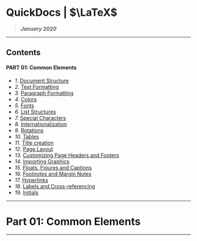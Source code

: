 <!-- Metadata ------------------------------------------------------------------

	AUTHOR(S)
		akharrou

	CONTACT
		idev.aymen@gmail.com

	OBJECTIVE(S)
		Get the big picture & the details. Keep track of (good) resources. Keep track of what has been learned and what hasn't. Make all the above accessible in fractions of seconds.

	DESCRIPTION
		Documentation of that which has been learned in regards to LaTeX.

------------------------------------------------------------------------------->

QuickDocs \| $\LaTeX$
===

> ***January 2020***

---

<!--
--------------------------------------------------------------------------------
> Table of Contents
-->

## Contents

#### PART 01: Common Elements

- *1\.* [Document Structure](./LatexDraft&#32;|&#32;01.&#32;Document-Structure.md#1-document-structure)
- *2\.* [Text Formatting](#2-text-formatting)
- *3\.* [Paragraph Formatting](#3-paragraph-formatting)
- *4\.* [Colors](#4-colors)
- *5\.* [Fonts](#5-fonts)
- *6\.* [List Structures](#6-list-structures)
- *7\.* [Special Characters](#7-special-characters)
- *8\.* [Internationalization](#8-internationalization)
- *9\.* [Rotations](#9-rotations)
- *10\.* [Tables](#10-tables)
- *11\.* [Title creation](#11-title-creation)
- *12\.* [Page Layout](#12-page-layout)
- *13\.* [Customizing Page Headers and Footers‎](#13-customizing-page-headers-and-footers‎)
- *14\.* [Importing Graphics](#14-importing-graphics)
- *15\.* [Floats, Figures and Captions](#15-floats,-figures-and-captions)
- *16\.* [Footnotes and Margin Notes](#16-footnotes-and-margin-notes)
- *17\.* [Hyperlinks](#17-hyperlinks)
- *18\.* [Labels and Cross-referencing](#18-labels-and-cross-referencing)
- *19\.* [Initials](#19-initials)

---

<!--
--------------------------------------------------------------------------------
> Start
.
.
.
-->

Part 01: Common Elements
===

---



<!--
.
.
.
> End
--------------------------------------------------------------------------------
> Footnotes:
-->



<!--
> Document End
--------------------------------------------------------------------------------
> References:
-->






































<!--
--------------------------------------------------------------------------------
> Notes:


Section-Referrals: \s\(\[§([\d+]\.?)+\]\(#\d+-(\w+-?)+\)\)



>plan:

- *Part 01\:* **Common Elements**
		<br>

	- *1\.* **Document Structure** *[√]*
		- *1.1\.* **Global structure** *[~]*
		- *1.2\.* **Preamble** *[~]*
			- *1.2.1\.* **Document classes** *[~]*
			- *1.2.2\.* **Packages** *[~]*
		- *1.3\.* **The document environment** *[~]*
			- *1.3.1\.* **Top matter** *[~]*
			- *1.3.2\.* **Abstract** *[~]*
			- *1.3.3\.* **Sectioning commands** *[~]*
				- *1.3.3.1\.* **Section numbering** *[~]*
				- *1.3.3.2\.* **Section number style** *[~]*
		- *1.3.4\.* **Ordinary paragraphs** *[~]*
			- *1.3.5\.* **Table of contents** *[~]*
				- *1.3.5.1\.* **Depth** *[~]*
		- *1.4\.* **Book structure** *[~]*
			- *1.4.1\.* **Page order** *[~]*
		- *1.5\.* **Special pages** *[~]*
			- *1.5.1\.* **Bibliography** *[~]*
		- *1.6\.* **Resources** *[~]*
		<br>

	- *2\.* **Text Formatting** *[√]*
		- *2.1\.* **Spacing** *[~]*
			- *2.1.1\.* **Line Spacing** *[~]*
			- *2.1.2\.* **Non-breaking spaces** *[~]*
			- *2.1.3\.* **Space between words and sentences** *[~]*
			- *2.1.4\.* **Stretched spaces** *[~]*
			- *2.1.5\.* **Manual spacing** *[~]*
		- *2.2\.* **Hyphenation** *[~]*
		- *2.3\.* **Quote-marks** *[~]*
		- *2.4\.* **Diacritics and accents** *[~]*
		- *2.5\.* **Margin misalignment** *[~]*
		- *2.6\.* **Ligatures** *[~]*
		- *2.7\.* **Slash marks** *[~]*
		- *2.8\.* **Fonts** *[~]*
		- *2.9\.* **Formatting macros** *[~]*
		- *2.10\.* **Text mode superscript and subscript** *[~]*
		- *2.11\.* **Text figures ("old style" numerals)** *[~]*
		- *2.12\.* **Dashes and hyphens** *[~]*
		- *2.13\.* **Ellipsis (…)** *[~]*
		- *2.14\.* **Ready-made strings** *[~]*
		- *2.15\.* **Resources** *[~]*
		<br>

	- *3\.* **Paragraph Formatting** *[√]*
		- *3.1\.* **Paragraph alignment** [~]
		- *3.2\.* **Paragraph indent** [~]
		- *3.3\.* **Paragraph line break** [~]
		- *3.4\.* **Line spacing** [~]
		- *3.5\.* **Manual breaks** [~]
		- *3.6\.* **Special paragraphs** [~]
			- *3.6.1\.* **Verbatim text** [~]
				- *3.6.1.1\.* **Typesetting URLs** [~]
				- *3.6.1.2\.* **Listing environment** [~]
			- *3.6.2\.* **Multiline comments** [~]
			- *3.6.3\.* **Skipping parts of the source** [~]
			- *3.6.4\.* **Quoting text** [~]
			- *3.6.5\.* **Abstracts** [~]
		- *3.7\.* **Resources** [~]
		<br>

	- *4\.* **Colors** *[√]*
		- *4.1\.* **Adding the xcolor package** [~]
		- *4.2\.* **Entering colored text** [~]
		- *4.3\.* **Entering colored background for the text** [~]
		- *4.4\.* **Predefined colors** [~]
			- *4.4.1\.* **The 68 standard colors known to dvips** [~]
		- *4.5\.* **Defining new colors** [~]
			- *4.5.1\.* **Place** [~]
			- *4.5.2\.* **Method** [~]
			- *4.5.3\.* **Color Models** [~]
			- *4.5.4\.* **Examples** [~]
			- *4.5.5\.* **Using color specifications directly** [~]
			- *4.5.6\.* **Creating / Capturing colors** [~]
			- *4.5.7\.* **Spot colors** [~]
		- *4.6\.* **Resources** [~]
		<br>

	- *5\.* **Fonts** *[√]*
		- *5.1\.* **Font families** [~]
		- *5.2\.* **Emphasizing text** [~]
		- *5.3\.* **Font styles** [~]
		- *5.4\.* **Sizing text** [~]
			- *5.4.1\.* **Built-in sizes** [~]
			- *5.4.2\.* **Arbitrary sizes** [~]
		- *5.5\.* **Using alternative fonts** [~]
			- *5.5.1\.* **Using TTF and OTF fonts** [~]
				- *5.5.1.1\.* **Selecting font files** [~]
				- *5.5.1.2\.* **Controlling font features** [~]
			- *5.5.2\.* **Changing fonts in latex and pdflatex** [~]
		- *5.6\.* **Font encoding** [~]
			- *5.6.1\.* **Unicode** [~]
			- *5.6.2\.* **TeX encodings** [~]
		- *5.7\.* **PDF fonts and properties** [~]
		- *5.8\.* **Resources** [~]
		<br>

	- *6\.* **List Structures** *[√]*
		- *6.1\.* **List structures** [~]
		- *6.2\.* **Some special lists** [~]
		- *6.3\.* **Customizing lists** [~]
		- *6.4\.* **Easylist package** [~]
		<br>

	- *7\.* **Special Characters** *[√]*
		- *7.1\.* **Input encoding** [~]
			- *7.1.1\.* **Extending the support** [~]
		- *7.2\.* **Escaped codes** [~]
		- *7.3\.* **Less than < and greater than >** [~]
		- *7.4\.* **Euro € currency symbol** [~]
		- *7.5\.* **Degree symbol for temperature and math** [~]
		- *7.6\.* **Other symbols** [~]
		- *7.7\.* **In special environments** [~]
			- *7.7.1\.* **Math mode** [~]
			- *7.7.2\.* **Tabbing environment** [~]
		- *7.8\.* **Unicode keyboard input** [~]
		- *7.9\.* **External links** [~]
		- *7.10\.* **Notes and References** [~]
		<br>

	- *8\.* **Internationalization** *[√]*
		- *8.1\.* **Encodings** [~]
		- *8.2\.* **Polyglossia** [~]
		- *8.3\.* **Babel** [~]
			- *8.3.1\.* **Font management** [~]
			- *8.3.2\.* **Bidirectional texts** [~]
			- *8.3.3\.* **Multilingual versions** [~]
		- *8.4\.* **Specific languages** [~]
			- *8.4.1\.* **Arabic script** [~]
			- *8.4.2\.* **Armenian** [~]
			- *8.4.3\.* **Cyrillic script** [~]
			- *8.4.4\.* **Chinese** [~]
				- *8.4.4.1\.* **CJK Package** [~]
				- *8.4.4.2\.* **xeCJK Package** [~]
			- *8.4.5\.* **Czech** [~]
				- *8.4.5.1\.* **Copying and searching in PDF** [~]
			- *8.4.6\.* **Finnish** [~]
			- *8.4.7\.* **French** [~]
			- *8.4.8\.* **German** [~]
			- *8.4.9\.* **Greek** [~]
			- *8.4.10\.* **Hungarian** [~]
			- *8.4.11\.* **Icelandic and Faroese** [~]
			- *8.4.12\.* **Italian** [~]
			- *8.4.13\.* **Norwegian** [~]
			- *8.4.14\.* **Japanese** [~]
				- *8.4.14.1\.* **upTeX, pTeX** [~]
				- *8.4.14.2\.* **luatexja** [~]
				- *8.4.14.3\.* **CJK, XeCJK, bxcjkjatype** [~]
			- *8.4.15\.* **Korean** [~]
			- *8.4.16\.* **Persian script** [~]
			- *8.4.17\.* **Polish** [~]
				- *8.4.17.1\.* **Connectives** [~]
				- *8.4.17.2\.* **Numerals** [~]
				- *8.4.17.3\.* **Indentation** [~]
				- *8.4.17.4\.* **Hyphenation and typography** [~]
				- *8.4.17.5\.* **Commas in math** [~]
				- *8.4.17.6\.* **Further information** [~]
			- *8.4.18\.* **Portuguese** [~]
			- *8.4.19\.* **Slovak** [~]
			- *8.4.20\.* **Spanish** [~]
			- *8.4.21\.* **Thai** [~]
			- *8.4.22\.* **Tibetan** [~]
  			- *8.4.23\.* **Vietnamese** [~]
		- *8.5\.* **References** [~]
		<br>

	- *9\.* **Rotations** *[√]*
		- *9.1\.* **The rotating Package** [~]
		- *9.2\.* **The rotfloat Package** [~]
		<br>

	- *10\.* **Tables** *[√]*
		- *10.1\.* **The tabular environment** [~]
			- *10.1.1\.* **Basic examples** [~]
			- *10.1.2\.* **Text wrapping in tables** [~]
			- *10.1.3\.* **Manually broken paragraphs in table cells** [~]
			- *10.1.4\.* **Space between columns** [~]
			- *10.1.5\.* **Space between rows** [~]
			- *10.1.6\.* **Other environments inside tables** [~]
			- *10.1.7\.* **Defining multiple columns** [~]
			- *10.1.8\.* **Column specification using `>{\cmd}` and `<{\cmd}`** [~]
			- *10.1.9\.* **`@`-expressions** [~]
			- *10.1.10\.* **Aligning columns at decimal points using dcolumn** [~]
				- *10.1.10.1\.* **Bold text and dcolumn** [~]
		- *10.2\.* **Row specification** [~]
		- *10.3\.* **Spanning** [~]
			- *10.3.1\.* **Rows spanning multiple columns** [~]
			- *10.3.2\.* **Columns spanning multiple rows** [~]
			- *10.3.3\.* **Spanning in both directions simultaneously** [~]
		- *10.4\.* **Controlling table size** [~]
			- *10.4.1\.* **Resize tables** [~]
			- *10.4.2\.* **Changing font size** [~]
		- *10.5\.* **Colors** [~]
			- *10.5.1\.* **Alternate row colors in tables** [~]
			- *10.5.2\.* **Colors of individual cells** [~]
		- *10.6\.* **Width and stretching** [~]
			- *10.6.1\.* **The tabular`*` environment** [~]
			- *10.6.2\.* **The tabular`x` package** [~]
			- *10.6.3\.* **The tabular`y` package** [~]
			- *10.6.4\.* **The tabu environment** [~]
		- *10.7\.* **Table across several pages** [~]
		- *10.8\.* **Partial vertical lines** [~]
		- *10.9\.* **Vertically centered images** [~]
		- *10.10\.* **Footnotes in tables** [~]
		- *10.11\.* **Professional tables** [~]
			- *10.11.1\.* **Normal LaTeX** [~]
			- *10.11.2\.* **Using array** [~]
			- *10.11.3\.* **Using booktabs** [~]
		- *10.12\.* **Sideways tables** [~]
		- *10.13\.* **Table with legend** [~]
		- *10.14\.* **The eqparbox package** [~]
		- *10.15\.* **The paracol package** [~]
		- *10.16\.* **Floating with table** [~]
		- *10.17\.* **Using spreadsheets and data analysis tools** [~]
		- *10.18\.* **Need more complicated features?** [~]
		- *10.19\.* **References** [~]
		<br>

	- *11\.* **Title creation** *[√]*
		- *11.1\.* **Standard Titles** [~]
		- *11.2\.* **The title for journal submission** [~]
		- *11.3\.* **Create a custom title for a report or book** [~]
			- *11.3.1\.* **A practical example** [~]
			- *11.3.2\.* **Integrating the title page** [~]
		- *11.4\.* **A title to be re-used multiple times** [~]
		- *11.5\.* **Packages for custom titles** [~]
		- *11.6\.* **More titlepage examples** [~]
		- *11.7\.* **Notes and References** [~]
		<br>

	- *12\.* **Page Layout** *[√]*
		- *12.1\.* **Two-sided documents** [~]
		- *12.2\.* **Page dimensions** [~]
		- *12.3\.* **Page size** [~]
			- *12.3.1\.* **More size options with geometry** [~]
			- *12.3.2\.* **Page size issues** [~]
			- *12.3.3\.* **Page size for tablets** [~]
		- *12.4\.* **Margins** [~]
			- *12.4.1\.* **Odd and even margins** [~]
			- *12.4.2\.* **Top margin above Chapter** [~]
		- *12.5\.* **Page orientation** [~]
			- *12.5.1\.* **Change orientation of the whole document** [~]
			- *12.5.2\.* **Change orientation of specific part** [~]
			- *12.5.3\.* **Change orientation of floating environment** [~]
		- *12.6\.* **Margins, page size and rotation of a specific page** [~]
		- *12.7\.* **Page background** [~]
		- *12.8\.* **Multi-column pages** [~]
			- *12.8.1\.* **Using the twocolumn optional class argument** [~]
			- *12.8.2\.* **Using multicol package** [~]
		- *12.9\.* **Manual page formatting** [~]
		- *12.10\.* **Widows and orphans** [~]
		- *12.11\.* **Troubleshooting** [~]
		- *12.12\.* **Notes and References** [~]
		<br>

	- *13\.* **Customizing Page Headers and Footers‎** *[√]* [25% developed]
		- *13.1\.* **Standard page styles** [~]
			- *13.1.1\.* **Plain pages issue** [~]
		- *13.2\.* **Customizing with fancyhdr** [~]
			- *13.2.1\.* **Style customization** [~]
			- *13.2.2\.* **Plain pages** [~]
			- *13.2.3\.* **Examples** [~]
		- *13.3\.* **Customizing with scrlayer-scrpage** [~]
			- *13.3.1\.* **How can one move the page number to the center of the footer and remove the capitalization of the  [~]header?** [~]
			- *13.3.2\.* **How can I have my name and title of my thesis in the inner foot?** [~]
			- *13.3.3\.* **How to change to font style in headers and footers?** [~]
		- *13.4\.* **Page n of m** [~]
		- *13.5\.* **Customizing with titleps** [~]
		<br>

	- *14\.* **Importing Graphics** *[√]*
		- *14.1\.* **Importing external graphics** [~]
		- *14.2\.* **Converting graphics** [~]
			- *14.2.1\.* **PNG alpha channel** [~]
			- *14.2.2\.* **Converting a color EPS to grayscale** [~]
		- *14.3\.* **Third-party graphics tools** [~]
			- *14.3.1\.* **Vector graphics** [~]
			- *14.3.2\.* **Raster graphics** [~]
			- *14.3.3\.* **Plots and Charts** [~]
			- *14.3.4\.* **Editing EPS graphics** [~]
		- *14.4\.* **Notes and References** [~]
		<br>

	- *15\.* **Floats, Figures and Captions** *[√]*
		- *15.1\.* **Floats** [~]
			- *15.1.1\.* **Figures** [~]
				- *15.1.1.1\.* **Figures with borders** [~]
			- *15.1.2\.* **Tables** [~]
		- *15.2\.* **Keeping floats in their place** [~]
		- *15.3\.* **Captions** [~]
			- *15.3.1\.* **Side captions** [~]
			- *15.3.2\.* **Unnumbered captions** [~]
			- *15.3.3\.* **Renaming table caption prefix** [~]
		- *15.4\.* **Lists of figures and tables** [~]
		- *15.5\.* **Labels and cross-referencing** [~]
		- *15.6\.* **Wrapping text around figures** [~]
			- *15.6.1\.* **Tip for figures with too much white space** [~]
		- *15.7\.* **Subfloats** [~]
		- *15.8\.* **Figures in multiple parts** [~]
		- *15.9\.* **Wide figures in two-column documents** [~]
		- *15.10\.* **Custom floats** [~]
			- *15.10.1\.* **Caption styles** [~]
		- *15.11\.* **Labels in the figures** [~]
		- *15.12\.* **Summary** [~]
		- *15.13\.* **Notes and references** [~]
		<br>

	- *16\.* **Footnotes and Margin Notes** *[√]*
		- *16.1\.* **Footnotes** [~]
			- *16.1.1\.* **Customization** [~]
			- *16.1.2\.* **Reset counter** [~]
			- *16.1.3\.* **Common problems and workarounds** [~]
		- *16.2\.* **Margin Notes** [~]
  		- *16.3\.* **Notes and References** [~]
		<br>

	- *17\.* **Hyperlinks** *[√]*
		- *17.1\.* **Hyperref** [~]
		- *17.2\.* **Usage** [~]
			- *17.2.1\.* **Commands** [~]
				- *17.2.1.1\.* **\hyperref** [~]
				- *17.2.1.2\.* **\url** [~]
				- *17.2.1.3\.* **\href** [~]
			- *17.2.2\.* **Other possibilities** [~]
				- *17.2.2.1\.* **E-mail address** [~]
				- *17.2.2.2\.* **Local file** [~]
				- *17.2.2.3\.* **Hyperlink and Hypertarget** [~]
					- *17.2.2.3.1\.* **Viewing in a browser** [~]
		- *17.3\.* **Customization** [~]
		- *17.4\.* **Troubleshooting** [~]
			- *17.4.1\.* **Problems with Links and Equations 1** [~]
			- *17.4.2\.* **Problems with Links and Equations 2** [~]
			- *17.4.3\.* **Problems with Links and Pages** [~]
			- *17.4.4\.* **Problems with bookmarks** [~]
			- *17.4.5\.* **Problems with tables and figures** [~]
			- *17.4.6\.* **Problems with long caption and \listoffigures or long title** [~]
			- *17.4.7\.* **Problems with already existing .toc, .lof and similar files** [~]
			- *17.4.8\.* **Problems with footnotes and special characters** [~]
			- *17.4.9\.* **Problems with Beamer** [~]
			- *17.4.10\.* **Problems with draft mode** [~]
		- *17.5\.* **Notes and References** [~]
		<br>

	- *18\.* **Labels and Cross-referencing** *[√]*
		- *18.1\.* **Introduction** [~]
		- *18.2\.* **Examples** [~]
			- *18.2.1\.* **Sections** [~]
			- *18.2.2\.* **Pictures** [~]
				- *18.2.2.1\.* **Fixing wrong labels** [~]
				- *18.2.2.2\.* **Issues with links to tables and figures handled by hyperref** [~]
			- *18.2.3\.* **Formulae** [~]
				- *18.2.3.1\.* **eqref** [~]
				- *18.2.3.2\.* **tag** [~]
				- *18.2.3.3\.* **numberwithin** [~]
				- *18.2.3.4\.* **cases** [~]
		- *18.3\.* **The varioref package** [~]
		- *18.4\.* **The hyperref package** [~]
			- *18.4.1\.* **autoref** [~]
			- *18.4.2\.* **nameref** [~]
			- *18.4.3\.* **Anchor manual positioning** [~]
		- *18.5\.* **The cleveref package** [~]
		- *18.6\.* **Interpackage interactions for varioref , hyperref , and cleveref** [~]
		- *18.7\.* **See also** [~]
		- *18.8\.* **Notes and References** [~]
		<br>

	- *19\.* **Initials** *[√]*
		<br>



REMAINING PARTS:

- Mechanics [~]
	- Errors and Warnings [75% developed]
	- Lengths *[√]*
	- Counters *[√]*
	- Boxes *[√]*
	- Rules and Struts *[√]*
- Technical Texts
	- Mathematics *[√]*
	- Advanced Mathematics [75% developed]
	- Theorems [75% developed]
	- Chemical Graphics [75% developed]
	- Algorithms [75% developed]
	- Source Code Listings *[√]*
	- Linguistics [75% developed]
- Special Pages
	- Indexing [75% developed]
	- Glossary [75% developed]
	- Bibliography Management [75% developed]
	- More Bibliographies [25% developed]
- Special Documents
	- Scientific Reports (Bachelor Report, Master Thesis, Dissertation) [25% developed]
	- Letters [75% developed]
	- Presentations [75% developed]
	- Teacher's Corner [50% developed]
	- Curriculum Vitae [50% developed]
- Creating Graphics
	- Introducing Procedural Graphics *[√]*
	- MetaPos [0% developed]
	- Picture [50% developed]
	- PGF/TikZ [25% developed]
	- PSTricks [50% developed]
	- Xy-pic [25% developed]
	- Creating 3D graphic [0% developed]
- Programming
	- Macros *[√]*
	- Plain TeX *[√]*
	- Creating Packages *[√]*
	- Creating Package Documentatio [0% developed]
	- Themes [75% developed]
- Miscellaneous
	- Modular Documents *[√]*
	- Collaborative Writing of LaTeX Documents [75% developed]
	- Export To Other Formats *[√]*
- Help and Recommendations
	- FAQ *[√]*
	- Tips and Tricks [75% developed]
- Appendices
	- Author [0% developed]
	- Link [0% developed]
	- Package Referenc [0% developed]
	- Sample LaTeX document [0% developed]
	- Inde [0% developed]
	- Command Glossar [0% developed]












Continued Table:


- *Part 02\.* **Mechanics**
	- Errors and Warnings [75% developed]
	- Lengths *[√]*
	- Counters *[√]*
	- Boxes *[√]*
	- Rules and Struts *[√]*
<br>

- *Part 03\.* **Technical Texts**
	- Mathematics *[√]*
	- Advanced Mathematics [75% developed]
	- Theorems [75% developed]
	- Chemical Graphics [75% developed]
	- Algorithms [75% developed]
	- Source Code Listings *[√]*
	- Linguistics [75% developed]
<br>

- *Part 04\.* **Special Pages**
	- Indexing [75% developed]
	- Glossary [75% developed]
	- Bibliography Management [75% developed]
	- More Bibliographies [25% developed]
<br>

- *Part 05\.* **Special Documents**
	- Scientific Reports (Bachelor Report, Master Thesis, Dissertation) [25% developed]
	- Letters [75% developed]
	- Presentations [75% developed]
	- Teacher's Corner [50% developed]
	- Curriculum Vitae [50% developed]
<br>

- *Part 06\.* **Creating Graphics**
	- Introducing Procedural Graphics *[√]*
	- MetaPos [0% developed]
	- Picture [50% developed]
	- PGF/TikZ [25% developed]
	- PSTricks [50% developed]
	- Xy-pic [25% developed]
	- Creating 3D graphic [0% developed]
<br>

- *Part 07\.* **Programming**
	- Macros *[√]*
	- Plain TeX *[√]*
	- Creating Packages *[√]*
	- Creating Package Documentatio [0% developed]
	- Themes [75% developed]
<br>

- *Part 08\.* **Miscellaneous**
	- Modular Documents *[√]*
	- Collaborative Writing of LaTeX Documents [75% developed]
	- Export To Other Formats *[√]*
<br>

- *Part 09\.* **Help and Recommendations**
	- FAQ *[√]*
	- Tips and Tricks [75% developed]
<br>

- *Part 10\.* **Appendices**
	- Author [0% developed]
	- Link [0% developed]
	- Package Referenc [0% developed]
	- Sample LaTeX document [0% developed]
	- Inde [0% developed]
	- Command Glossar [0% developed]

-->

<!-- HOW TO QUICKLY MAKE TOC FROM WIKIPEDIA TOC:

Step 1: Make a dup of the whole list of titles.
Step 2: remove all dashes '-'
Step 3: remove all periods '.'
Step 4: remove all whitespaces ' '
Step 5: lowercase everything
Step 6: prefix everyline with a hash '#'
Step 7: copy and paste as link for the original list
 -->



<!--
Step 1: make parentheses and put a '#'
Step 2: grab titles and paste them in parentheses
Step 3: Lowercase them
Step 4:
-->
